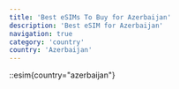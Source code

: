 ```yaml
---
title: 'Best eSIMs To Buy for Azerbaijan'
description: 'Best eSIM for Azerbaijan'
navigation: true
category: 'country'
country: 'Azerbaijan'
---
```


::esim{country="azerbaijan"}
